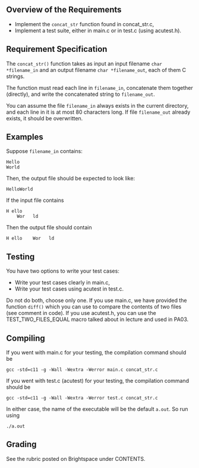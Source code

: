 ## Overview of the Requirements

* Implement the `concat_str` function found in concat_str.c,
* Implement a test suite, either in main.c or in test.c (using acutest.h).

## Requirement Specification

The `concat_str()` function takes as input an input filename `char *filename_in`
and an output filename `char *filename_out`, each of them C strings.

The function must read each line in `filename_in`,
concatenate them together (directly),
and write the concatenated string to `filename_out`.

You can assume the file `filename_in` always exists in the current directory,
and each line in it is at most 80 characters long.
If file `filename_out` already exists, it should be overwritten.


## Examples

Suppose `filename_in` contains:

    Hello
    World

Then, the output file should be expected to look like:

    HelloWorld

If the input file contains

    H ello
        Wor   ld
        
Then the output file should contain

    H ello    Wor   ld

## Testing

You have two options to write your test cases:
* Write your test cases clearly in main.c,
* Write your test cases using acutest in test.c.

Do not do both, choose only one. If you use main.c, we have provided the function `diff()`
which you can use to compare the contents of two files (see comment in code). If you use
acutest.h, you can use the TEST_TWO_FILES_EQUAL macro talked about in lecture and used in
PA03.

## Compiling

If you went with main.c for your testing, the compilation command should be

    gcc -std=c11 -g -Wall -Wextra -Werror main.c concat_str.c
    
If you went with test.c (acutest) for your testing, the compilation command should be

    gcc -std=c11 -g -Wall -Wextra -Werror test.c concat_str.c
    
In either case, the name of the executable will be the default `a.out`. So run using

    ./a.out
    
## Grading

See the rubric posted on Brightspace under CONTENTS.
